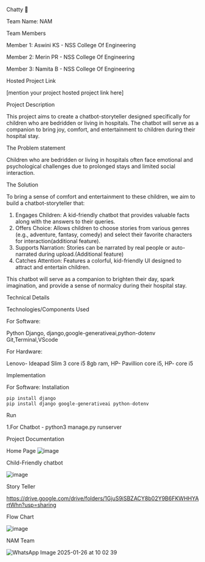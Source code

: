 Chatty 🎯 

Team Name: NAM 

Team Members

Member 1: Aswini KS - NSS College Of Engineering

Member 2: Merin PR - NSS College Of Engineering

Member 3: Namita B - NSS College Of Engineering


Hosted Project Link

[mention your project hosted project link here]

Project Description

This project aims to create a chatbot-storyteller designed specifically for children who are bedridden or living in hospitals. The chatbot will serve as a companion to bring joy, comfort, and entertainment to children during their hospital stay.

The Problem statement

Children who are bedridden or living in hospitals often face emotional and psychological challenges due to prolonged stays and limited social interaction.

The Solution

To bring a sense of comfort and entertainment to these children, we aim to build a chatbot-storyteller that:

  1. Engages Children: A kid-friendly chatbot that provides valuable facts along with the answers to their queries.
  2. Offers Choice: Allows children to choose stories from various genres (e.g., adventure, fantasy, comedy) and select their favorite characters for interaction(additional feature).
  3. Supports Narration: Stories can be narrated by real people or auto-narrated during upload.(Additional feature)
  4. Catches Attention: Features a colorful, kid-friendly UI designed to attract and entertain children.
    
   This chatbot will serve as a companion to brighten their day, spark imagination, and provide a sense of normalcy during their hospital stay.


Technical Details


Technologies/Components Used

For Software:

Python
Django,
django,google-generativeai,python-dotenv
Git,Terminal,VScode

For Hardware:

Lenovo- Ideapad Slim 3 core i5 8gb ram,
HP- Pavillion core i5,
HP- core i5

Implementation

For Software: Installation

    pip install django
    pip install django google-generativeai python-dotenv

Run

1.For Chatbot - python3 manage.py runserver

Project Documentation

Home Page
![image](https://github.com/user-attachments/assets/db120b22-cc29-4b95-92bc-64e089c7b762)






Child-Friendly chatbot


![image](https://github.com/user-attachments/assets/399a6790-1292-4971-a9b3-ee29d7d38630)






Story Teller


https://drive.google.com/drive/folders/1GjuS9iSBZACY8b02Y9B6FKWHHYArtWhn?usp=sharing




Flow Chart


![image](https://github.com/user-attachments/assets/69b12d18-690e-4662-b62a-94f724a90f19)


NAM Team

![WhatsApp Image 2025-01-26 at 10 02 39](https://github.com/user-attachments/assets/1982745d-1b18-4f04-b55c-5e638deac210)


